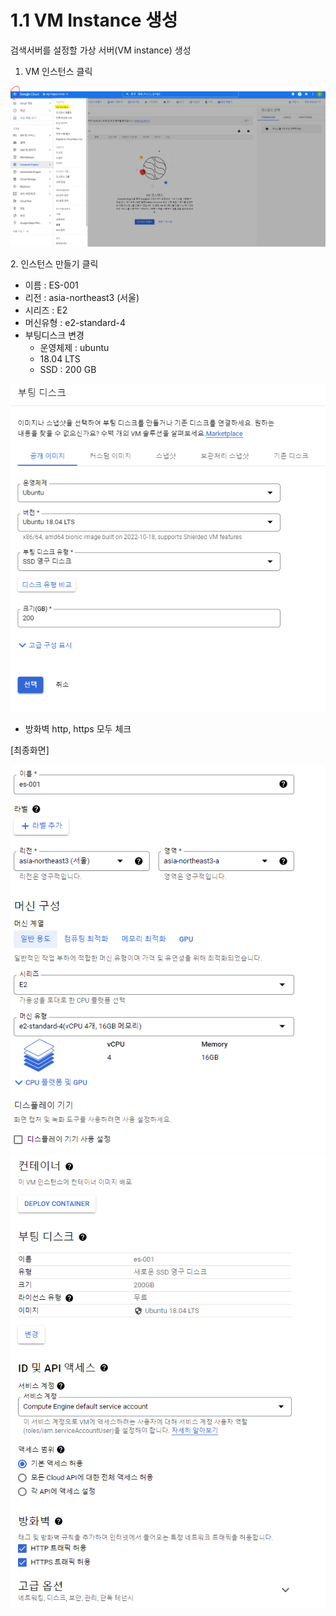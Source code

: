 # 1.1 VM Instance 생성

검색서버를 설정할 가상 서버(VM instance) 생성

1. VM 인스턴스 클릭

![](<../.gitbook/assets/image (14).png>)

2\. 인스턴스 만들기 클릭

* 이름 : ES-001
* 리전 : asia-northeast3 (서울)
* 시리즈 : E2
* 머신유형 : e2-standard-4
* 부팅디스크 변경
  * 운영체제 : ubuntu
  * 18.04 LTS
  * SSD : 200 GB

![](../.gitbook/assets/image.png)

* 방화벽 http, https 모두 체크

\[최종화면]



![](<../.gitbook/assets/image (9).png>)![](<../.gitbook/assets/image (30).png>)
